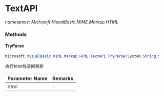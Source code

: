 ﻿# TextAPI
_namespace: [Microsoft.VisualBasic.MIME.Markup.HTML](./index.md)_





### Methods

#### TryParse
```csharp
Microsoft.VisualBasic.MIME.Markup.HTML.TextAPI.TryParse(System.String,System.Drawing.Font)
```
执行html栈空间解析

|Parameter Name|Remarks|
|--------------|-------|
|html|-|



